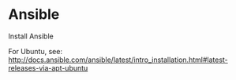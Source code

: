 # Ansible

Install Ansible

For Ubuntu, see:
http://docs.ansible.com/ansible/latest/intro_installation.html#latest-releases-via-apt-ubuntu
